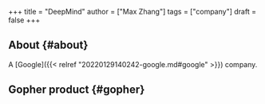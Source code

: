 +++
title = "DeepMind"
author = ["Max Zhang"]
tags = ["company"]
draft = false
+++

## About {#about}

A [Google]({{< relref "20220129140242-google.md#google" >}}) company.


## Gopher <span class="tag"><span class="product">product</span></span> {#gopher}
